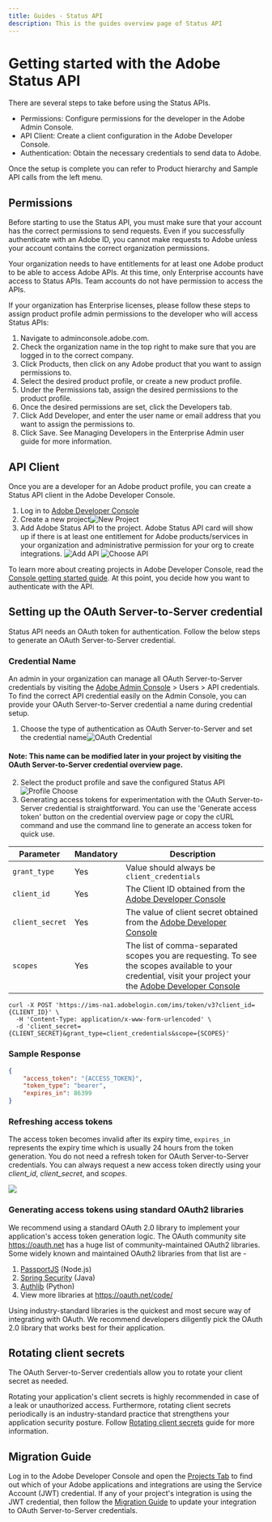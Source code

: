 ```yaml
---
title: Guides - Status API
description: This is the guides overview page of Status API 
---
```


# Getting started with the Adobe Status API

There are several steps to take before using the Status APIs.

* Permissions: Configure permissions for the developer in the Adobe Admin Console.  
* API Client: Create a client configuration in the Adobe Developer Console.  
* Authentication: Obtain the necessary credentials to send data to Adobe.  

Once the setup is complete you can refer to Product hierarchy and Sample API calls from the left menu.

## Permissions

Before starting to use the Status API, you must make sure that your account has the correct permissions to send requests. Even if you successfully authenticate with an Adobe ID, you cannot make requests to Adobe unless your account contains the correct organization permissions.

Your organization needs to have entitlements for at least one Adobe product to be able to access Adobe APIs. At this time, only Enterprise accounts have access to Status APIs. Team accounts do not have permission to access the APIs.

If your organization has Enterprise licenses, please follow these steps to assign product profile admin permissions to the developer who will access Status APIs:

1. Navigate to adminconsole.adobe.com.
2. Check the organization name in the top right to make sure that you are logged in to the correct company.
3. Click Products, then click on any Adobe product that you want to assign permissions to.
4. Select the desired product profile, or create a new product profile.
5. Under the Permissions tab, assign the desired permissions to the product profile.
6. Once the desired permissions are set, click the Developers tab.
7. Click Add Developer, and enter the user name or email address that you want to assign the permissions to.
8. Click Save.
See Managing Developers in the Enterprise Admin user guide for more information.

## API Client

Once you are a developer for an Adobe product profile, you can create a Status API client in the Adobe Developer Console.

1. Log in to [Adobe Developer Console](https://developer.adobe.com/console/home)
2. Create a new project![New Project](../../../../static/images/steps/new-project.png "New Project")
3. Add Adobe Status API to the project. Adobe Status API card will show up if there is at least one entitlement for Adobe products/services in your organization and administrative permission for your org to create integrations. ![Add API](../../../../static/images/steps/add-api.png "Add API") ![Choose API](../../../../static/images/steps/choose-api.png "Choose API")

To learn more about creating projects in Adobe Developer Console, read the [Console getting started guide](https://developer.adobe.com/developer-console/docs/guides/getting-started/).
At this point, you decide how you want to authenticate with the API.

## Setting up the OAuth Server-to-Server credential

Status API needs an OAuth token for authentication. Follow the below steps to generate an OAuth Server-to-Server credential.

### Credential Name

An admin in your organization can manage all OAuth Server-to-Server credentials by visiting the [Adobe Admin Console](https://adminconsole.adobe.com) > Users > API credentials. To find the correct API credential easily on the Admin Console, you can provide your OAuth Server-to-Server credential a name during credential setup.

1. Choose the type of authentication as OAuth Server-to-Server and set the credential name![OAuth Credential](../../../../static/images/steps/oauth-credential-selection.png "OAuth Credential")

#### Note: This name can be modified later in your project by visiting the OAuth Server-to-Server credential overview page.

2. Select the product profile and save the configured Status API![Profile Choose](../../../../static/images/steps/profile-choose.png "Profile Choose")
3. Generating access tokens for experimentation with the OAuth Server-to-Server credential is straightforward. You can use the 'Generate access token' button on the credential overview page or copy the cURL command and use the command line to generate an access token for quick use.

|Parameter|Mandatory|Description|
|---|---|---|
|`grant_type`|Yes|Value should always be `client_credentials`|
|`client_id`|Yes|The Client ID obtained from the [Adobe Developer Console](/console)|
|`client_secret`|Yes|The value of client secret obtained from the [Adobe Developer Console](/console)|
|`scopes`|Yes|The list of comma-separated scopes you are requesting. To see the scopes available to your credential, visit your project your the [Adobe Developer Console](/console)|

```curl
curl -X POST 'https://ims-na1.adobelogin.com/ims/token/v3?client_id={CLIENT_ID}' \
  -H 'Content-Type: application/x-www-form-urlencoded' \
  -d 'client_secret={CLIENT_SECRET}&grant_type=client_credentials&scope={SCOPES}'
```

### Sample Response

```json
{
    "access_token": "{ACCESS_TOKEN}",
    "token_type": "bearer",
    "expires_in": 86399
}
```

### Refreshing access tokens

The access token becomes invalid after its expiry time, `expires_in` represents the expiry time which is usually 24 hours from the token generation. You do not need a refresh token for OAuth Server-to-Server credentials. You can always request a new access token directly using your *client_id*, *client_secret*, and *scopes*.

![](../../../../static/images/steps/generate-access-token.png)

### Generating access tokens using standard OAuth2 libraries

We recommend using a standard OAuth 2.0 library to implement your application's access token generation logic. The  OAuth community site https://oauth.net has a huge list of community-maintained OAuth2 libraries. Some widely known and maintained OAuth2 libraries from that list are -

1. [PassportJS](https://github.com/jaredhanson/passport) (Node.js)
2. [Spring Security](https://spring.io/projects/spring-security) (Java)
3. [Authlib](https://github.com/lepture/authlib) (Python)
4. View more libraries at https://oauth.net/code/

<InlineAlert slots="text"/>

Using industry-standard libraries is the quickest and most secure way of integrating with OAuth. We recommend developers diligently pick the OAuth 2.0 library that works best for their application.

## Rotating client secrets

The OAuth Server-to-Server credentials allow you to rotate your client secret as needed.

Rotating your application's client secrets is highly recommended in case of a leak or unauthorized access. Furthermore, rotating client secrets periodically is an industry-standard practice that strengthens your application security posture. Follow [Rotating client secrets](https://developer.adobe.com/developer-console/docs/guides/authentication/ServerToServerAuthentication/implementation/#rotating-client-secrets) guide for more information.

## Migration Guide

Log in to the Adobe Developer Console and open the [Projects Tab](https://developer.adobe.com/console/projects) to find out which of your Adobe applications and integrations are using the Service Account (JWT) credential. If any of your project's integration is using the JWT credential, then follow the [Migration Guide](https://developer.adobe.com/developer-console/docs/guides/authentication/ServerToServerAuthentication/migration/#migration-overview) to update your integration to OAuth Server-to-Server credentials.

